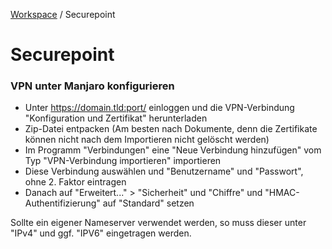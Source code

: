 [Workspace](ReadMe.md) / Securepoint

# Securepoint

### VPN unter Manjaro konfigurieren

 - Unter https://domain.tld:port/ einloggen und die VPN-Verbindung "Konfiguration und Zertifikat" herunterladen
 - Zip-Datei entpacken (Am besten nach Dokumente, denn die Zertifikate können nicht nach dem Importieren nicht gelöscht werden)
 - Im Programm "Verbindungen" eine "Neue Verbindung hinzufügen" vom Typ "VPN-Verbindung importieren" importieren
 - Diese Verbindung auswählen und "Benutzername" und "Passwort", ohne 2. Faktor eintragen
 - Danach auf "Erweitert..." > "Sicherheit" und "Chiffre" und "HMAC-Authentifizierung" auf "Standard" setzen
 
Sollte ein eigener Nameserver verwendet werden, so muss dieser unter "IPv4" und ggf. "IPV6" eingetragen werden.

